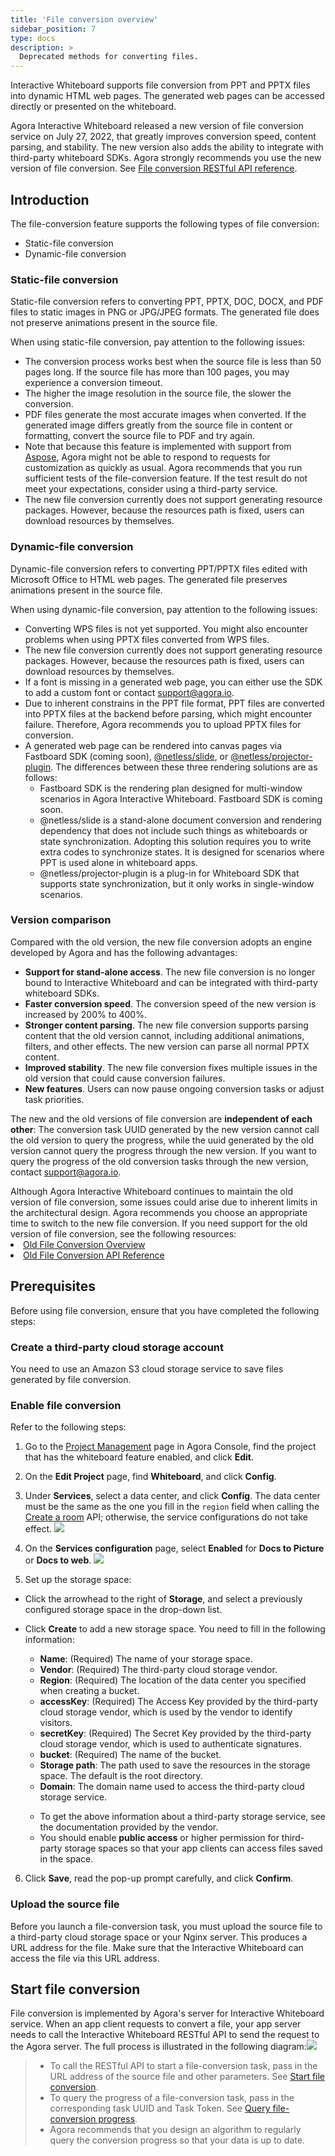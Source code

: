 ```yaml
---
title: 'File conversion overview'
sidebar_position: 7
type: docs
description: >
  Deprecated methods for converting files. 
---
```


Interactive Whiteboard supports file conversion from PPT and PPTX files into dynamic HTML web pages. The generated web pages can be accessed directly or presented on the whiteboard.

<div class="alert note">Agora Interactive Whiteboard released a new version of file conversion service on July 27, 2022, that greatly improves conversion speed, content parsing, and stability.  The new version also adds the ability to integrate with third-party whiteboard SDKs. Agora strongly recommends you use the new version of file conversion. See <a href="/interactive-whiteboard/reference/whiteboard-api/file-conversion">File conversion RESTful API reference</a>. </div>

## Introduction

The file-conversion feature supports the following types of file conversion:

- Static-file conversion
- Dynamic-file conversion

### Static-file conversion

Static-file conversion refers to converting PPT, PPTX, DOC, DOCX, and PDF files to static images in PNG or JPG/JPEG formats. The generated file does not preserve animations present in the source file.

When using static-file conversion, pay attention to the following issues:

-  The conversion process works best when the source file is less than 50 pages long. If the source file has more than 100 pages, you may experience a conversion timeout.  
- The higher the image resolution in the source file, the slower the conversion.
- PDF files generate the most accurate images when converted. If the generated image differs greatly from the source file in content or formatting, convert the source file to PDF and try again.
- Note that because this feature is implemented with support from [Aspose](https://www.aspose.app/), Agora might not be able to respond to requests for customization as quickly as usual.  Agora recommends that you run sufficient tests of the file-conversion feature. If the test result do not meet your expectations, consider using a third-party service.
- The new file conversion currently does not support generating resource packages. However, because the resources path is fixed, users can download resources by themselves. 

### Dynamic-file conversion

Dynamic-file conversion refers to converting PPT/PPTX files edited with Microsoft Office to HTML web pages. The generated file preserves animations present in the source file. 

When using dynamic-file conversion, pay attention to the following issues:

- Converting WPS files is not yet supported.  You might also encounter problems when using PPTX files converted from WPS files.
- The new file conversion currently does not support generating resource packages. However, because the resources path is fixed, users can download resources by themselves. 
- If a font is missing in a generated web page, you can either use the SDK to add a custom font or contact support@agora.io.
- Due to inherent constrains in the PPT file format, PPT files are converted into PPTX files at the backend before parsing, which might encounter failure. Therefore, Agora recommends you to upload PPTX files for conversion. 
- A generated web page can be rendered into canvas pages via Fastboard SDK (coming soon), [@netless/slide](https://www.npmjs.com/package/@netless/slide), or [@netless/projector-plugin](https://github.com/netless-io/projector-plugin). The differences between these three rendering solutions are as follows: 
  - Fastboard SDK is the rendering plan designed for multi-window scenarios in Agora Interactive Whiteboard. Fastboard SDK is coming soon. 
  - @netless/slide is a stand-alone document conversion and rendering dependency that does not include such things as whiteboards or state synchronization.  Adopting this solution requires you to write extra codes to synchronize states. It is designed for scenarios where PPT is used alone in whiteboard apps. 
  - @netless/projector-plugin is a plug-in for Whiteboard SDK that supports state synchronization, but it only works in single-window scenarios.

### Version comparison

Compared with the old version, the new file conversion adopts an engine developed by Agora and has the following advantages: 

- **Support for stand-alone access**.  The new file conversion is no longer bound to Interactive Whiteboard and can be integrated with third-party whiteboard SDKs. 
- **Faster conversion speed**.  The conversion speed of the new version is increased by 200% to 400%.
- **Stronger content parsing**.  The new file conversion supports parsing content that the old version cannot, including additional animations, filters, and other effects.  The new version can parse all normal PPTX content. 
- **Improved stability**.  The new file conversion fixes multiple issues in the old version that could cause conversion failures.  
- **New features**.  Users can now pause ongoing conversion tasks or adjust task priorities. 

The new and the old versions of file conversion are **independent of each other**: The conversion task UUID generated by the new version cannot call the old version to query the progress, while the uuid generated by the old version cannot query the progress through the new version.  If you want to query the progress of the old conversion tasks through the new version, contact <a href="mailto:support@agora.io">support@agora.io</a >. 

<div class="alert info">Although Agora Interactive Whiteboard continues to maintain the old version of file conversion, some issues could arise due to inherent limits in the architectural design.  Agora recommends you choose an appropriate time to switch to the new file conversion.  If you need support for the old version of file conversion, see the following resources: <li><a href="/interactive-whiteboard/reference/file-conversion-overview-deprecated">Old File Conversion Overview</a></li><li><a href="/interactive-whiteboard/reference/whiteboard-api/file-conversion-deprecated">Old File Conversion API Reference</a></li></div>

## Prerequisites

Before using file conversion, ensure that you have completed the following steps:

### Create a third-party cloud storage account

You need to use an Amazon S3 cloud storage service to save files generated by file conversion.

### Enable file conversion 

Refer to the following steps:

1. Go to the [Project Management](https://console.agora.io/projects) page in Agora Console, find the project that has the whiteboard feature enabled, and click **Edit**.

2. On the **Edit Project** page, find **Whiteboard**, and click **Config**.

3. Under **Services**, select a data center, and click **Config**. The data center must be the same as the one you fill in the `region` field when calling the [Create a room](/interactive-whiteboard/reference/whiteboard-api/room-management#create-a-room-post) API; otherwise, the service configurations do not take effect.
  ![](https://web-cdn.agora.io/docs-files/1658998783322)
 
4. On the **Services configuration** page, select **Enabled** for **Docs to Picture** or **Docs to web**.
     ![](https://web-cdn.agora.io/docs-files/1637660984577)

5. Set up the storage space:
- Click the arrowhead to the right of **Storage**, and select a previously configured storage space in the drop-down list.
- Click **Create** to add a new storage space. You need to fill in the following information:
   - **Name**: (Required) The name of your storage space.
   - **Vendor**: (Required) The third-party cloud storage vendor. 
   - **Region**: (Required) The location of the data center you specified when creating a bucket.
   - **accessKey**: (Required) The Access Key provided by the third-party cloud storage vendor, which is used by the vendor to identify visitors.
   - **secretKey**: (Required) The Secret Key provided by the third-party cloud storage vendor, which is used to authenticate signatures.
   - **bucket**: (Required) The name of the bucket.
   - **Storage path**: The path used to save the resources in the storage space. The default is the root directory.
   - **Domain**: The domain name used to access the third-party cloud storage service. 

   <div class="alert note">
   	 <ul>
    <li>To get the above information about a third-party storage service, see the documentation provided by the vendor.</li>
   	<li>You should enable <b>public access</b> or higher permission for third-party storage spaces so that your app clients can access files saved in the space.</li>
   	 </ul>
   </div>

6. Click **Save**, read the pop-up prompt carefully, and click **Confirm**.

### Upload the source file

Before you launch a file-conversion task, you must upload the source file to a third-party cloud storage space or your Nginx server. This produces a URL address for the file. Make sure that the Interactive Whiteboard can access the file via this URL address.

## Start file conversion

File conversion is implemented by Agora's server for Interactive Whiteboard service. When an app client requests to convert a file, your app server needs to call the Interactive Whiteboard RESTful API to send the request to the Agora server. The full process is illustrated in the following diagram:![](https://web-cdn.agora.io/docs-files/1618477596512)


> - To call the RESTful API to start a file-conversion task, pass in the URL address of the source file and other parameters. See [Start file conversion](/interactive-whiteboard/reference/whiteboard-api/file-conversion#start-file-conversion). 
> - To query the progress of a file-conversion task, pass in the corresponding task UUID and Task Token. See [Query file-conversion progress](/interactive-whiteboard/reference/whiteboard-api/file-conversion#query-the-progress-of-a-file-conversion-task).
> - Agora recommends that you design an algorithm to regularly query the conversion progress so that your data is up to date.

